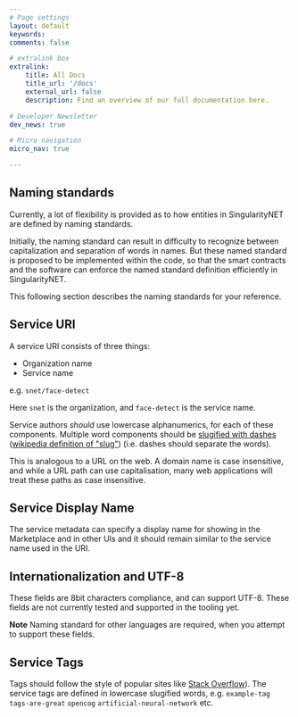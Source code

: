 ```yaml
---
# Page settings
layout: default
keywords:
comments: false

# extralink box
extralink:
    title: All Docs
    title_url: '/docs'
    external_url: false
    description: Find an overview of our full documentation here.

# Developer Newsletter
dev_news: true

# Micro navigation
micro_nav: true

---
```

## Naming standards
Currently, a lot of flexibility is provided as to how entities in SingularityNET are defined by naming standards.

Initially, the naming standard can result in difficulty to recognize between capitalization and separation of words in names. But these named standard is proposed to be implemented within the code, so that the smart contracts and the software can enforce the named standard definition efficiently in SingularityNET.

This following section describes the naming standards for your reference.

## Service URI

A service URI consists of three things:

- Organization name
- Service name

e.g. `snet/face-detect`

Here `snet` is the organization, and `face-detect` is the service name.

Service authors *should* use lowercase alphanumerics, for each of these components. Multiple word components should
be [slugified with dashes](https://docs.djangoproject.com/en/2.1/ref/utils/#django.utils.text.slugify) ([wikipedia definition of "slug"](https://en.wikipedia.org/wiki/Clean_URL#Slug)) (i.e. dashes should separate the words).

This is analogous to a URL on the web. A domain name is case insensitive, and while a URL path can use capitalisation, many web applications will treat these paths as case insensitive.

## Service Display Name

The service metadata can specify a display name for showing in the Marketplace and in other UIs and it should remain similar to the service name used in the URI.

## Internationalization and UTF-8

These fields are 8bit characters compliance, and can support UTF-8. These fields are not currently tested and supported in the tooling yet.

**Note** Naming standard for other languages are required, when you attempt to support these fields.

## Service Tags

Tags should follow the style of popular sites like [Stack Overflow](https://stackoverflow.com/)). The service tags are defined in  lowercase slugified words, e.g. `example-tag` `tags-are-great` `opencog` `artificial-neural-network` etc.

